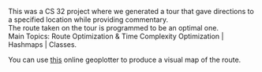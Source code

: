 This was a CS 32 project where we generated a tour that gave directions to a specified location while providing commentary.<br />
The route taken on the tour is programmed to be an optimal one.<br />
Main Topics: Route Optimization & Time Complexity Optimization | Hashmaps | Classes.<br />

You can use [this](https://mobisoftinfotech.com/tools/plot-multiple-points-on-map/) online geoplotter to produce a visual map of the route.
